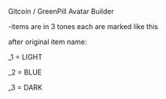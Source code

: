 Gitcoin / GreenPill Avatar Builder

-items are in 3 tones 
each are marked like this

after original item name:

_1 = LIGHT 

_2 = BLUE 

_3 = DARK 
